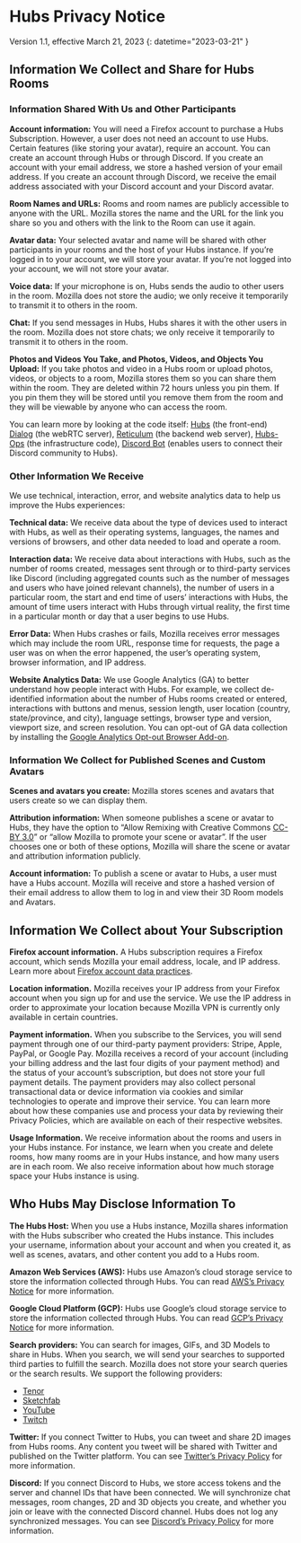 # Hubs Privacy Notice
Version 1.1, effective March 21, 2023
{: datetime="2023-03-21" }

## Information We Collect and Share for Hubs Rooms

### Information Shared With Us and Other Participants
__Account information:__ You will need a Firefox account to purchase a Hubs Subscription. However, a user does not need an account to use Hubs. Certain features (like storing your avatar), require an account. You can create an account through Hubs or through Discord. If you create an account with your email address, we store a hashed version of your email address. If you create an account through Discord, we receive the email address associated with your Discord account and your Discord avatar.

__Room Names and URLs:__ Rooms and room names are publicly accessible to anyone with the URL. Mozilla stores the name and the URL for the link you share so you and others with the link to the Room can use it again.

__Avatar data:__ Your selected avatar and name will be shared with other participants in your rooms and the host of your Hubs instance. If you’re logged in to your account, we will store your avatar. If you’re not logged into your account, we will not store your avatar.

__Voice data:__ If your microphone is on, Hubs sends the audio to other users in the room. Mozilla does not store the audio; we only receive it temporarily to transmit it to others in the room.

__Chat:__ If you send messages in Hubs, Hubs shares it with the other users in the room. Mozilla does not store chats; we only receive it temporarily to transmit it to others in the room.

__Photos and Videos You Take, and Photos, Videos, and Objects You Upload:__ If you take photos and video in a Hubs room or upload photos, videos, or objects to a room, Mozilla stores them so you can share them within the room. They are deleted within 72 hours unless you pin them. If you pin them they will be stored until you remove them from the room and they will be viewable by anyone who can access the room.

You can learn more by looking at the code itself: [Hubs](https://github.com/mozilla/hubs) (the front-end) [Dialog](https://github.com/mozilla/dialog/) (the webRTC server), [Reticulum](https://github.com/mozilla/reticulum) (the backend web server), [Hubs-Ops](https://github.com/mozilla/hubs-ops) (the infrastructure code), [Discord Bot](https://github.com/MozillaReality/hubs-discord-bot) (enables users to connect their Discord community to Hubs).

### Other Information We Receive
We use technical, interaction, error, and website analytics data to help us improve the Hubs experiences:

__Technical data:__ We receive data about the type of devices used to interact with Hubs, as well as their operating systems, languages, the names and versions of browsers, and other data needed to load and operate a room. 

__Interaction data:__ We receive data about interactions with Hubs, such as the number of rooms created, messages sent through or to third-party services like Discord (including aggregated counts such as the number of messages and users who have joined relevant channels), the number of users in a particular room, the start and end time of users’ interactions with Hubs, the amount of time users interact with Hubs through virtual reality, the first time in a particular month or day that a user begins to use Hubs. 

__Error Data:__ When Hubs crashes or fails, Mozilla receives error messages which may include the room URL, response time for requests, the page a user was on when the error happened, the user’s operating system, browser information, and IP address.

__Website Analytics Data:__ We use Google Analytics (GA) to better understand how people interact with Hubs. For example, we collect de-identified information about the number of Hubs rooms created or entered, interactions with buttons and menus, session length, user location (country, state/province, and city), language settings, browser type and version, viewport size, and screen resolution. You can opt-out of GA data collection by installing the [Google Analytics Opt-out Browser Add-on](https://tools.google.com/dlpage/gaoptout).

### Information We Collect for Published Scenes and Custom Avatars
__Scenes and avatars you create:__ Mozilla stores scenes and avatars that users create so we can display them.

__Attribution information:__ When someone publishes a scene or avatar to Hubs, they have the option to “Allow Remixing with Creative Commons [CC-BY 3.0](https://creativecommons.org/licenses/by/3.0/)” or “allow Mozilla to promote your scene or avatar”. If the user chooses one or both of these options, Mozilla will share the scene or avatar and attribution information publicly.

__Account information:__ To publish a scene or avatar to Hubs, a user must have a Hubs account. Mozilla will receive and store a hashed version of their email address to allow them to log in and view their 3D Room models and Avatars.

## Information We Collect about Your Subscription
__Firefox account information.__ A Hubs subscription requires a Firefox account, which sends Mozilla your email address, locale, and IP address. Learn more about [Firefox account data practices](https://www.mozilla.org/privacy/firefox/#firefox-accounts-join-firefox).

__Location information.__ Mozilla receives your IP address from your Firefox account when you sign up for and use the service. We use the IP address in order to approximate your location because Mozilla VPN is currently only available in certain countries.

__Payment information.__ When you subscribe to the Services, you will send payment through one of our third-party payment providers: Stripe, Apple, PayPal, or Google Pay. Mozilla receives a record of your account (including your billing address and the last four digits of your payment method) and the status of your account’s subscription, but does not store your full payment details. The payment providers may also collect personal transactional data or device information via cookies and similar technologies to operate and improve their service. You can learn more about how these companies use and process your data by reviewing their Privacy Policies, which are available on each of their respective websites.

__Usage Information.__ We receive information about the rooms and users in your Hubs instance. For instance, we learn when you create and delete rooms, how many rooms are in your Hubs instance, and how many users are in each room. We also receive information about how much storage space your Hubs instance is using. 

## Who Hubs May Disclose Information To
__The Hubs Host:__ When you use a Hubs instance, Mozilla shares information with the Hubs subscriber who created the Hubs instance. This includes your username, information about your account and when you created it, as well as scenes, avatars, and other content you add to a Hubs room.  

__Amazon Web Services (AWS):__ Hubs use Amazon’s cloud storage service to store the information collected through Hubs. You can read [AWS’s Privacy Notice](https://aws.amazon.com/privacy/) for more information.

__Google Cloud Platform (GCP):__ Hubs use Google’s cloud storage service to store the information collected through Hubs. You can read [GCP’s Privacy Notice](https://cloud.google.com/terms/cloud-privacy-notice) for more information.

__Search providers:__ You can search for images, GIFs, and 3D Models to share in Hubs. When you search, we will send your searches to supported third parties to fulfill the search. Mozilla does not store your search queries or the search results. We support the following providers:
* [Tenor](https://tenor.com/legal-privacy)
* [Sketchfab](https://sketchfab.com/privacy)
* [YouTube](https://policies.google.com/privacy)
* [Twitch](https://www.twitch.tv/p/legal/privacy-policy/)

__Twitter:__ If you connect Twitter to Hubs, you can tweet and share 2D images from Hubs rooms. Any content you tweet will be shared with Twitter and published on the Twitter platform. You can see [Twitter’s Privacy Policy](https://twitter.com/en/privacy) for more information.

__Discord:__ If you connect Discord to Hubs, we store access tokens and the server and channel IDs that have been connected. We will synchronize chat messages, room changes, 2D and 3D objects you create, and whether you join or leave with the connected Discord channel. Hubs does not log any synchronized messages. You can see [Discord’s Privacy Policy](https://discordapp.com/privacy) for more information.
